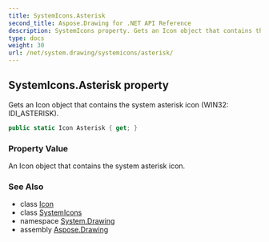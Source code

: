 ```yaml
---
title: SystemIcons.Asterisk
second_title: Aspose.Drawing for .NET API Reference
description: SystemIcons property. Gets an Icon object that contains the system asterisk icon WIN32 IDI_ASTERISK
type: docs
weight: 30
url: /net/system.drawing/systemicons/asterisk/
---
```

## SystemIcons.Asterisk property

Gets an Icon object that contains the system asterisk icon (WIN32: IDI_ASTERISK).

```csharp
public static Icon Asterisk { get; }
```

### Property Value

An Icon object that contains the system asterisk icon.

### See Also

* class [Icon](../../icon/)
* class [SystemIcons](../)
* namespace [System.Drawing](../../systemicons/)
* assembly [Aspose.Drawing](../../../)


